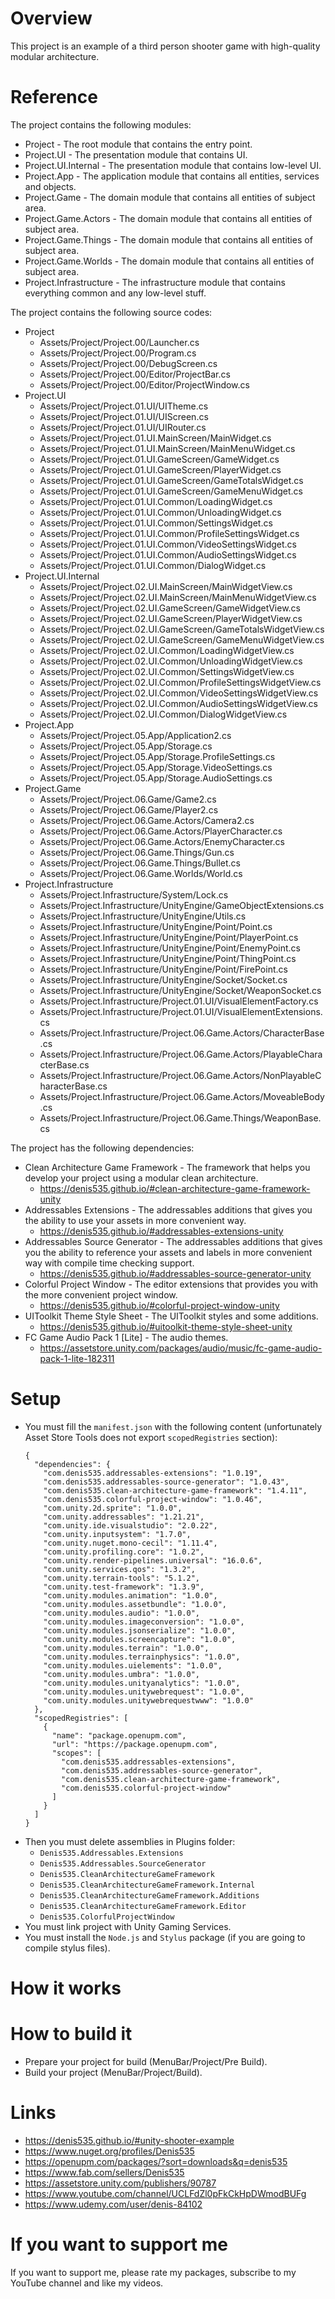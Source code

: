 # Overview
This project is an example of a third person shooter game with high-quality modular architecture.

# Reference
The project contains the following modules:
- Project                - The root module that contains the entry point.
- Project.UI             - The presentation module that contains UI.
- Project.UI.Internal    - The presentation module that contains low-level UI.
- Project.App            - The application module that contains all entities, services and objects.
- Project.Game           - The domain module that contains all entities of subject area.
- Project.Game.Actors    - The domain module that contains all entities of subject area.
- Project.Game.Things    - The domain module that contains all entities of subject area.
- Project.Game.Worlds    - The domain module that contains all entities of subject area.
- Project.Infrastructure - The infrastructure module that contains everything common and any low-level stuff.

The project contains the following source codes:
- Project
  * Assets/Project/Project.00/Launcher.cs
  * Assets/Project/Project.00/Program.cs
  * Assets/Project/Project.00/DebugScreen.cs
  * Assets/Project/Project.00/Editor/ProjectBar.cs
  * Assets/Project/Project.00/Editor/ProjectWindow.cs
- Project.UI
  * Assets/Project/Project.01.UI/UITheme.cs
  * Assets/Project/Project.01.UI/UIScreen.cs
  * Assets/Project/Project.01.UI/UIRouter.cs
  * Assets/Project/Project.01.UI.MainScreen/MainWidget.cs
  * Assets/Project/Project.01.UI.MainScreen/MainMenuWidget.cs
  * Assets/Project/Project.01.UI.GameScreen/GameWidget.cs
  * Assets/Project/Project.01.UI.GameScreen/PlayerWidget.cs
  * Assets/Project/Project.01.UI.GameScreen/GameTotalsWidget.cs
  * Assets/Project/Project.01.UI.GameScreen/GameMenuWidget.cs
  * Assets/Project/Project.01.UI.Common/LoadingWidget.cs
  * Assets/Project/Project.01.UI.Common/UnloadingWidget.cs
  * Assets/Project/Project.01.UI.Common/SettingsWidget.cs
  * Assets/Project/Project.01.UI.Common/ProfileSettingsWidget.cs
  * Assets/Project/Project.01.UI.Common/VideoSettingsWidget.cs
  * Assets/Project/Project.01.UI.Common/AudioSettingsWidget.cs
  * Assets/Project/Project.01.UI.Common/DialogWidget.cs
- Project.UI.Internal
  * Assets/Project/Project.02.UI.MainScreen/MainWidgetView.cs
  * Assets/Project/Project.02.UI.MainScreen/MainMenuWidgetView.cs
  * Assets/Project/Project.02.UI.GameScreen/GameWidgetView.cs
  * Assets/Project/Project.02.UI.GameScreen/PlayerWidgetView.cs
  * Assets/Project/Project.02.UI.GameScreen/GameTotalsWidgetView.cs
  * Assets/Project/Project.02.UI.GameScreen/GameMenuWidgetView.cs
  * Assets/Project/Project.02.UI.Common/LoadingWidgetView.cs
  * Assets/Project/Project.02.UI.Common/UnloadingWidgetView.cs
  * Assets/Project/Project.02.UI.Common/SettingsWidgetView.cs
  * Assets/Project/Project.02.UI.Common/ProfileSettingsWidgetView.cs
  * Assets/Project/Project.02.UI.Common/VideoSettingsWidgetView.cs
  * Assets/Project/Project.02.UI.Common/AudioSettingsWidgetView.cs
  * Assets/Project/Project.02.UI.Common/DialogWidgetView.cs
- Project.App
  * Assets/Project/Project.05.App/Application2.cs
  * Assets/Project/Project.05.App/Storage.cs
  * Assets/Project/Project.05.App/Storage.ProfileSettings.cs
  * Assets/Project/Project.05.App/Storage.VideoSettings.cs
  * Assets/Project/Project.05.App/Storage.AudioSettings.cs
- Project.Game
  * Assets/Project/Project.06.Game/Game2.cs
  * Assets/Project/Project.06.Game/Player2.cs
  * Assets/Project/Project.06.Game.Actors/Camera2.cs
  * Assets/Project/Project.06.Game.Actors/PlayerCharacter.cs
  * Assets/Project/Project.06.Game.Actors/EnemyCharacter.cs
  * Assets/Project/Project.06.Game.Things/Gun.cs
  * Assets/Project/Project.06.Game.Things/Bullet.cs
  * Assets/Project/Project.06.Game.Worlds/World.cs
- Project.Infrastructure
  * Assets/Project.Infrastructure/System/Lock.cs
  * Assets/Project.Infrastructure/UnityEngine/GameObjectExtensions.cs
  * Assets/Project.Infrastructure/UnityEngine/Utils.cs
  * Assets/Project.Infrastructure/UnityEngine/Point/Point.cs
  * Assets/Project.Infrastructure/UnityEngine/Point/PlayerPoint.cs
  * Assets/Project.Infrastructure/UnityEngine/Point/EnemyPoint.cs
  * Assets/Project.Infrastructure/UnityEngine/Point/ThingPoint.cs
  * Assets/Project.Infrastructure/UnityEngine/Point/FirePoint.cs
  * Assets/Project.Infrastructure/UnityEngine/Socket/Socket.cs
  * Assets/Project.Infrastructure/UnityEngine/Socket/WeaponSocket.cs
  * Assets/Project.Infrastructure/Project.01.UI/VisualElementFactory.cs
  * Assets/Project.Infrastructure/Project.01.UI/VisualElementExtensions.cs
  * Assets/Project.Infrastructure/Project.06.Game.Actors/CharacterBase.cs
  * Assets/Project.Infrastructure/Project.06.Game.Actors/PlayableCharacterBase.cs
  * Assets/Project.Infrastructure/Project.06.Game.Actors/NonPlayableCharacterBase.cs
  * Assets/Project.Infrastructure/Project.06.Game.Actors/MoveableBody.cs
  * Assets/Project.Infrastructure/Project.06.Game.Things/WeaponBase.cs

The project has the following dependencies:
- Clean Architecture Game Framework - The framework that helps you develop your project using a modular clean architecture.
  * https://denis535.github.io/#clean-architecture-game-framework-unity
- Addressables Extensions           - The addressables additions that gives you the ability to use your assets in more convenient way.
  * https://denis535.github.io/#addressables-extensions-unity
- Addressables Source Generator     - The addressables additions that gives you the ability to reference your assets and labels in more convenient way with compile time checking support.
  * https://denis535.github.io/#addressables-source-generator-unity
- Colorful Project Window           - The editor extensions that provides you with the more convenient project window.
  * https://denis535.github.io/#colorful-project-window-unity
- UIToolkit Theme Style Sheet       - The UIToolkit styles and some additions.
  * https://denis535.github.io/#uitoolkit-theme-style-sheet-unity
- FC Game Audio Pack 1 [Lite]       - The audio themes.
  * https://assetstore.unity.com/packages/audio/music/fc-game-audio-pack-1-lite-182311

# Setup
- You must fill the ```manifest.json``` with the following content (unfortunately Asset Store Tools does not export ```scopedRegistries``` section):
    ```
    {
      "dependencies": {
        "com.denis535.addressables-extensions": "1.0.19",
        "com.denis535.addressables-source-generator": "1.0.43",
        "com.denis535.clean-architecture-game-framework": "1.4.11",
        "com.denis535.colorful-project-window": "1.0.46",
        "com.unity.2d.sprite": "1.0.0",
        "com.unity.addressables": "1.21.21",
        "com.unity.ide.visualstudio": "2.0.22",
        "com.unity.inputsystem": "1.7.0",
        "com.unity.nuget.mono-cecil": "1.11.4",
        "com.unity.profiling.core": "1.0.2",
        "com.unity.render-pipelines.universal": "16.0.6",
        "com.unity.services.qos": "1.3.2",
        "com.unity.terrain-tools": "5.1.2",
        "com.unity.test-framework": "1.3.9",
        "com.unity.modules.animation": "1.0.0",
        "com.unity.modules.assetbundle": "1.0.0",
        "com.unity.modules.audio": "1.0.0",
        "com.unity.modules.imageconversion": "1.0.0",
        "com.unity.modules.jsonserialize": "1.0.0",
        "com.unity.modules.screencapture": "1.0.0",
        "com.unity.modules.terrain": "1.0.0",
        "com.unity.modules.terrainphysics": "1.0.0",
        "com.unity.modules.uielements": "1.0.0",
        "com.unity.modules.umbra": "1.0.0",
        "com.unity.modules.unityanalytics": "1.0.0",
        "com.unity.modules.unitywebrequest": "1.0.0",
        "com.unity.modules.unitywebrequestwww": "1.0.0"
      },
      "scopedRegistries": [
        {
          "name": "package.openupm.com",
          "url": "https://package.openupm.com",
          "scopes": [
            "com.denis535.addressables-extensions",
            "com.denis535.addressables-source-generator",
            "com.denis535.clean-architecture-game-framework",
            "com.denis535.colorful-project-window"
          ]
        }
      ]
    }
    ```
- Then you must delete assemblies in Plugins folder:
    * ```Denis535.Addressables.Extensions```
    * ```Denis535.Addressables.SourceGenerator```
    * ```Denis535.CleanArchitectureGameFramework```
    * ```Denis535.CleanArchitectureGameFramework.Internal```
    * ```Denis535.CleanArchitectureGameFramework.Additions```
    * ```Denis535.CleanArchitectureGameFramework.Editor```
    * ```Denis535.ColorfulProjectWindow```
- You must link project with Unity Gaming Services.
- You must install the ```Node.js``` and ```Stylus``` package (if you are going to compile stylus files).

# How it works

# How to build it
- Prepare your project for build (MenuBar/Project/Pre Build).
- Build your project (MenuBar/Project/Build).

# Links
- https://denis535.github.io/#unity-shooter-example
- https://www.nuget.org/profiles/Denis535
- https://openupm.com/packages/?sort=downloads&q=denis535
- https://www.fab.com/sellers/Denis535
- https://assetstore.unity.com/publishers/90787
- https://www.youtube.com/channel/UCLFdZl0pFkCkHpDWmodBUFg
- https://www.udemy.com/user/denis-84102

# If you want to support me
If you want to support me, please rate my packages, subscribe to my YouTube channel and like my videos.
